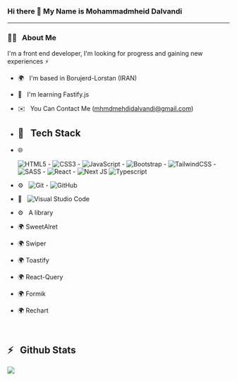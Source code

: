 ### Hi there 👋 My Name is Mohammadmheid Dalvandi 

---
<h3>👨‍💻 &nbsp; About Me</h3>

<p>I'm a front end developer, I'm looking for progress and gaining new experiences ⚡</p>

- 🌍 &nbsp; I'm based in Borujerd-Lorstan (IRAN)
- 🧠 &nbsp; I'm learning Fastify.js
- ✉️ &nbsp; You Can Contact Me  (mhmdmehdidalvandi@gmail.com)

- <h2>🔧 &nbsp; Tech Stack</h2>

- 🌐 &nbsp;

  <img alt="HTML5" src="https://img.shields.io/badge/html5-%23E34F26.svg?style=for-the-badge&logo=html5&logoColor=white"/> -
  <img alt="CSS3" src="https://img.shields.io/badge/css3-%231572B6.svg?style=for-the-badge&logo=css3&logoColor=white"/> -
  <img alt="JavaScript" src="https://img.shields.io/badge/javascript-%23323330.svg?style=for-the-badge&logo=javascript&logoColor=%23F7DF1E"/> -
  <img alt="Bootstrap" src="https://img.shields.io/badge/bootstrap-%23563D7C.svg?style=for-the-badge&logo=bootstrap&logoColor=white"/> -
  <img alt="TailwindCSS" src="https://img.shields.io/badge/tailwindcss-%2338B2AC.svg?style=for-the-badge&logo=tailwind-css&logoColor=white"/> -
  <img alt="SASS" src="https://img.shields.io/badge/SASS-hotpink.svg?style=for-the-badge&logo=SASS&logoColor=white"/> -
  <img alt="React" src="https://img.shields.io/badge/react-%2320232a.svg?style=for-the-badge&logo=react&logoColor=%2361DAFB"/> -
  <img alt="Next JS" src="https://img.shields.io/badge/nextjs-%23000000.svg?style=for-the-badge&logo=next.js&logoColor=white"/>
  <img alt="Typescript" src="https://shields.io/badge/TypeScript-3178C6?logo=TypeScript&logoColor=FFF&style=flat-square"/>

  
 - ⚙️ &nbsp;
	  <img alt="Git" src="https://img.shields.io/badge/git-%23F05033.svg?style=for-the-badge&logo=git&logoColor=white"/> -
    <img alt="GitHub" src="https://img.shields.io/badge/github-%23121011.svg?style=for-the-badge&logo=github&logoColor=white"/>
- 🔧 &nbsp;
    <img alt="Visual Studio Code" src="https://img.shields.io/badge/VisualStudioCode-0078d7.svg?style=for-the-badge&logo=visual-studio-code&logoColor=white"/>
- ⚙️ &nbsp; A library
- 🌍 SweetAlret 
- 🌍 Swiper
- 🌍 Toastify
- 🌍 React-Query
- 🌍 Formik
- 🌍 Rechart
<br/>

 <h2>⚡️ &nbsp; Github Stats</h2>

<a href="https://github.com/mohammadmehdidalvandii">
  <img src="https://github-readme-stats.vercel.app/api/top-langs/?username=mohammadmehdidalvandii" />
</a>

